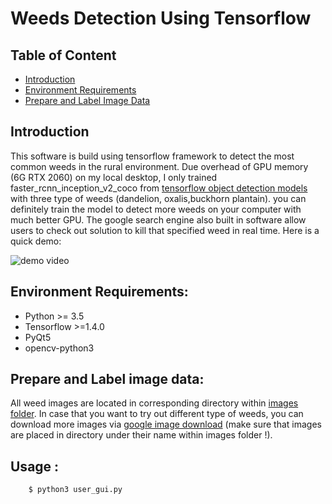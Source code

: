 # Weeds Detection Using Tensorflow
## Table of Content
* [Introduction](#Introduction)
* [Environment Requirements](#Environment-Requirements:)
* [Prepare and Label Image Data](#Prepare-and-Label-image-data:)
## Introduction  
This software is build using tensorflow framework to detect the most common weeds in the rural environment. Due overhead of GPU memory (6G RTX 2060) on my local desktop, I only trained faster_rcnn_inception_v2_coco from [tensorflow object detection models](https://github.com/tensorflow/models/blob/master/research/object_detection/g3doc/detection_model_zoo.md) with three type of weeds (dandelion, oxalis,buckhorn plantain). you can definitely train the model to detect more weeds on your computer with much better GPU.   The google search engine also built in software allow users to check out solution to kill that specified weed in real time. Here is a quick demo:<br>

![demo video](src/video/demo.gif)
## Environment Requirements:
* Python >= 3.5
* Tensorflow >=1.4.0
* PyQt5
* opencv-python3





## Prepare and Label image data:

All weed images are located in corresponding directory within [images folder](/images). In case that you want to try out different type of weeds, you can download more images via [google image download](https://pypi.org/project/google_images_download/) (make sure that images are placed in directory under their name within images folder !). <br>


## Usage :

```bash
    $ python3 user_gui.py
```
